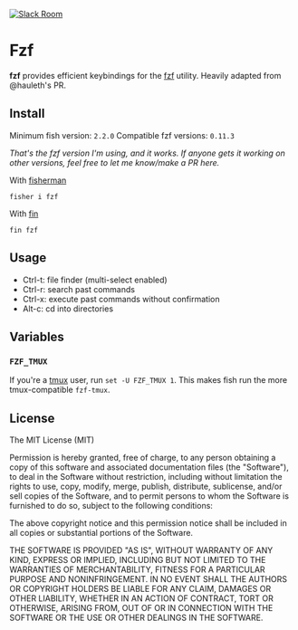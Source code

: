 [![Slack Room][slack-badge]][slack-link]

# Fzf

**fzf** provides efficient keybindings for the [fzf](https://github.com/junegunn/fzf) utility. Heavily adapted from @hauleth's PR.

## Install

Minimum fish version: `2.2.0`
Compatible fzf versions: `0.11.3`

_That's the fzf version I'm using, and it works. If anyone gets it working on other versions, feel free to let me know/make a PR here._

With [fisherman]

```
fisher i fzf
```

With [fin]

```
fin fzf
```

## Usage
- Ctrl-t: file finder (multi-select enabled)
- Ctrl-r: search past commands
- Ctrl-x: execute past commands without confirmation
- Alt-c: cd into directories

[slack-link]: https://fisherman-wharf.herokuapp.com/
[slack-badge]: https://img.shields.io/badge/slack-join%20the%20chat-00B9FF.svg?style=flat-square
[fisherman]: https://github.com/fisherman/fisherman
[fin]: https://github.com/fisherman/fin

## Variables

### `FZF_TMUX`
If you're a [tmux] user, run `set -U FZF_TMUX 1`. This makes fish run the more tmux-compatible `fzf-tmux`.


## License
The MIT License (MIT)

Permission is hereby granted, free of charge, to any person obtaining a copy
of this software and associated documentation files (the "Software"), to deal
in the Software without restriction, including without limitation the rights
to use, copy, modify, merge, publish, distribute, sublicense, and/or sell
copies of the Software, and to permit persons to whom the Software is
furnished to do so, subject to the following conditions:

The above copyright notice and this permission notice shall be included in all
copies or substantial portions of the Software.

THE SOFTWARE IS PROVIDED "AS IS", WITHOUT WARRANTY OF ANY KIND, EXPRESS OR
IMPLIED, INCLUDING BUT NOT LIMITED TO THE WARRANTIES OF MERCHANTABILITY,
FITNESS FOR A PARTICULAR PURPOSE AND NONINFRINGEMENT. IN NO EVENT SHALL THE
AUTHORS OR COPYRIGHT HOLDERS BE LIABLE FOR ANY CLAIM, DAMAGES OR OTHER
LIABILITY, WHETHER IN AN ACTION OF CONTRACT, TORT OR OTHERWISE, ARISING FROM,
OUT OF OR IN CONNECTION WITH THE SOFTWARE OR THE USE OR OTHER DEALINGS IN THE
SOFTWARE.

[tmux]:https://tmux.github.io/
